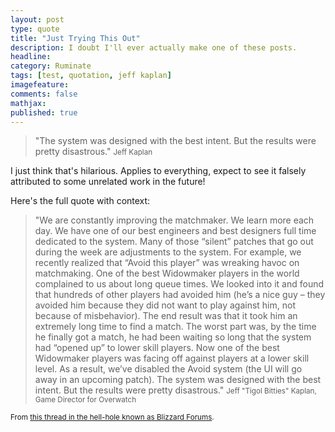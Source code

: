 ```yaml
---
layout: post
type: quote
title: "Just Trying This Out"
description: I doubt I'll ever actually make one of these posts.
headline:
category: Ruminate
tags: [test, quotation, jeff kaplan]
imagefeature:
comments: false
mathjax:
published: true
---
```


>&quot;The system was designed with the best intent. But the results were pretty disastrous.&quot;
><small>Jeff Kaplan</small>

I just think that's hilarious. Applies to everything, expect to see it falsely attributed to some unrelated work in the future!

Here's the full quote with context:

>&quot;We are constantly improving the matchmaker. We learn more each day. We have one of our best engineers and best designers full time dedicated to the system. Many of those “silent” patches that go out during the week are adjustments to the system. For example, we recently realized that “Avoid this player” was wreaking havoc on matchmaking. One of the best Widowmaker players in the world complained to us about long queue times. We looked into it and found that hundreds of other players had avoided him (he’s a nice guy – they avoided him because they did not want to play against him, not because of misbehavior). The end result was that it took him an extremely long time to find a match. The worst part was, by the time he finally got a match, he had been waiting so long that the system had “opened up” to lower skill players. Now one of the best Widowmaker players was facing off against players at a lower skill level. As a result, we’ve disabled the Avoid system (the UI will go away in an upcoming patch). The system was designed with the best intent. But the results were pretty disastrous.&quot;
><small>Jeff \"Tigol Bitties\" Kaplan, Game Director for Overwatch

From [this thread in the hell-hole known as Blizzard Forums](http://us.battle.net/forums/en/overwatch/topic/20745504371).
